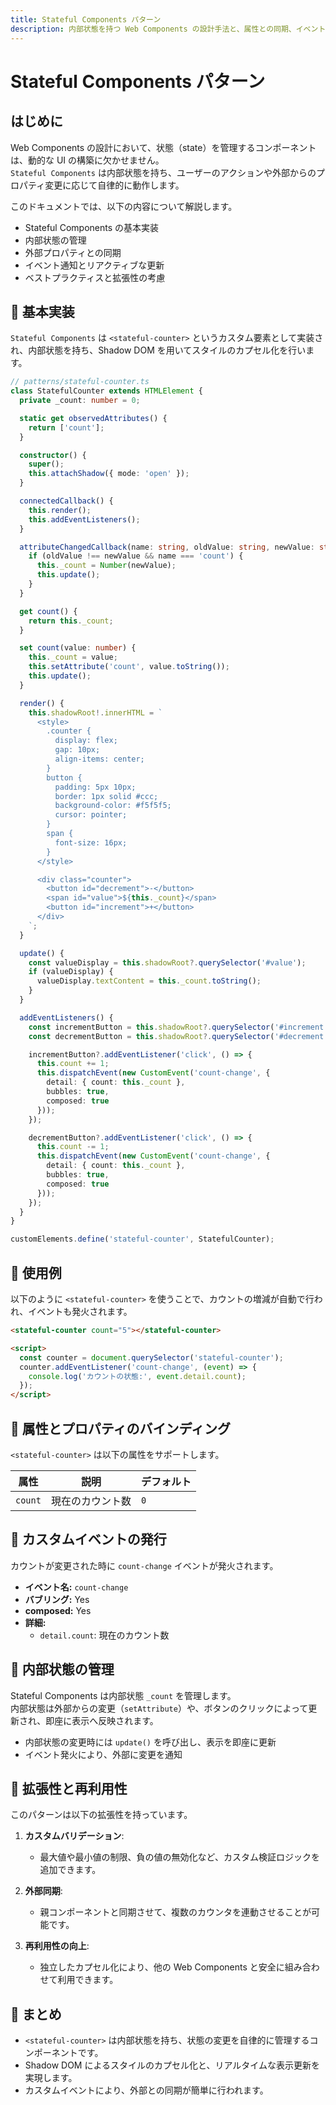 ```yaml
---
title: Stateful Components パターン
description: 内部状態を持つ Web Components の設計手法と、属性との同期、イベント発火、再利用可能な構造の作り方を実例で解説。
---
```

# Stateful Components パターン

## はじめに
Web Components の設計において、状態（state）を管理するコンポーネントは、動的な UI の構築に欠かせません。  
`Stateful Components` は内部状態を持ち、ユーザーのアクションや外部からのプロパティ変更に応じて自律的に動作します。

このドキュメントでは、以下の内容について解説します。

- Stateful Components の基本実装
- 内部状態の管理
- 外部プロパティとの同期
- イベント通知とリアクティブな更新
- ベストプラクティスと拡張性の考慮


## 🔹 基本実装
`Stateful Components` は `<stateful-counter>` というカスタム要素として実装され、内部状態を持ち、Shadow DOM を用いてスタイルのカプセル化を行います。

```typescript
// patterns/stateful-counter.ts
class StatefulCounter extends HTMLElement {
  private _count: number = 0;

  static get observedAttributes() {
    return ['count'];
  }

  constructor() {
    super();
    this.attachShadow({ mode: 'open' });
  }

  connectedCallback() {
    this.render();
    this.addEventListeners();
  }

  attributeChangedCallback(name: string, oldValue: string, newValue: string) {
    if (oldValue !== newValue && name === 'count') {
      this._count = Number(newValue);
      this.update();
    }
  }

  get count() {
    return this._count;
  }

  set count(value: number) {
    this._count = value;
    this.setAttribute('count', value.toString());
    this.update();
  }

  render() {
    this.shadowRoot!.innerHTML = `
      <style>
        .counter {
          display: flex;
          gap: 10px;
          align-items: center;
        }
        button {
          padding: 5px 10px;
          border: 1px solid #ccc;
          background-color: #f5f5f5;
          cursor: pointer;
        }
        span {
          font-size: 16px;
        }
      </style>

      <div class="counter">
        <button id="decrement">-</button>
        <span id="value">${this._count}</span>
        <button id="increment">+</button>
      </div>
    `;
  }

  update() {
    const valueDisplay = this.shadowRoot?.querySelector('#value');
    if (valueDisplay) {
      valueDisplay.textContent = this._count.toString();
    }
  }

  addEventListeners() {
    const incrementButton = this.shadowRoot?.querySelector('#increment');
    const decrementButton = this.shadowRoot?.querySelector('#decrement');

    incrementButton?.addEventListener('click', () => {
      this.count += 1;
      this.dispatchEvent(new CustomEvent('count-change', {
        detail: { count: this._count },
        bubbles: true,
        composed: true
      }));
    });

    decrementButton?.addEventListener('click', () => {
      this.count -= 1;
      this.dispatchEvent(new CustomEvent('count-change', {
        detail: { count: this._count },
        bubbles: true,
        composed: true
      }));
    });
  }
}

customElements.define('stateful-counter', StatefulCounter);
```


## 🔹 使用例
以下のように `<stateful-counter>` を使うことで、カウントの増減が自動で行われ、イベントも発火されます。

```html
<stateful-counter count="5"></stateful-counter>

<script>
  const counter = document.querySelector('stateful-counter');
  counter.addEventListener('count-change', (event) => {
    console.log('カウントの状態:', event.detail.count);
  });
</script>
```


## 🔹 属性とプロパティのバインディング
`<stateful-counter>` は以下の属性をサポートします。

| 属性      | 説明                   | デフォルト |
|------------|----------------------|-----------|
| `count`    | 現在のカウント数       | `0`       |


## 🔹 カスタムイベントの発行
カウントが変更された時に `count-change` イベントが発火されます。

- **イベント名:** `count-change`
- **バブリング:** Yes
- **composed:** Yes
- **詳細:** 
  - `detail.count`: 現在のカウント数


## 🔹 内部状態の管理
Stateful Components は内部状態 `_count` を管理します。  
内部状態は外部からの変更（`setAttribute`）や、ボタンのクリックによって更新され、即座に表示へ反映されます。

- 内部状態の変更時には `update()` を呼び出し、表示を即座に更新
- イベント発火により、外部に変更を通知


## 🔹 拡張性と再利用性
このパターンは以下の拡張性を持っています。

1. **カスタムバリデーション**:
   - 最大値や最小値の制限、負の値の無効化など、カスタム検証ロジックを追加できます。

2. **外部同期**:
   - 親コンポーネントと同期させて、複数のカウンタを連動させることが可能です。

3. **再利用性の向上**:
   - 独立したカプセル化により、他の Web Components と安全に組み合わせて利用できます。


## 🔹 まとめ
- `<stateful-counter>` は内部状態を持ち、状態の変更を自律的に管理するコンポーネントです。
- Shadow DOM によるスタイルのカプセル化と、リアルタイムな表示更新を実現します。
- カスタムイベントにより、外部との同期が簡単に行われます。
